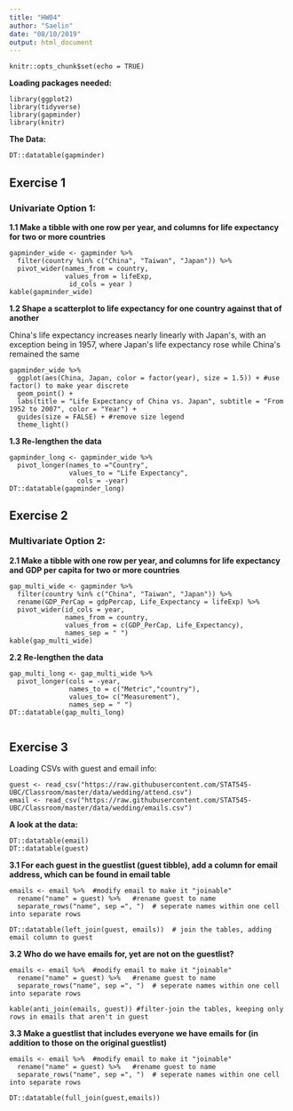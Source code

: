 ```yaml
---
title: "HW04"
author: "Saelin"
date: "08/10/2019"
output: html_document
---
```


```{r setup, include=FALSE}
knitr::opts_chunk$set(echo = TRUE)
```

**Loading packages needed:**
```{r, warning = F, message = F}
library(ggplot2)
library(tidyverse)
library(gapminder)
library(knitr)
```

**The Data:**
```{r}
DT::datatable(gapminder)
```



## Exercise 1

### Univariate Option 1:


**1.1 Make a tibble with one row per year, and columns for life expectancy for two or more countries**

```{r}
gapminder_wide <- gapminder %>%
  filter(country %in% c("China", "Taiwan", "Japan")) %>%
  pivot_wider(names_from = country,
              values_from = lifeExp,
               id_cols = year )
kable(gapminder_wide)
```




**1.2 Shape a scatterplot to life expectancy for one country against that of another**

China's life expectancy increases nearly linearly with Japan's, with an exception being in 1957, where Japan's life expectancy rose while China's remained the same
```{r}
gapminder_wide %>%
  ggplot(aes(China, Japan, color = factor(year), size = 1.5)) + #use factor() to make year discrete 
  geom_point() +
  labs(title = "Life Expectancy of China vs. Japan", subtitle = "From 1952 to 2007", color = "Year") +
  guides(size = FALSE) + #remove size legend
  theme_light()
```



**1.3 Re-lengthen the data**
```{r}
gapminder_long <- gapminder_wide %>%
  pivot_longer(names_to ="Country",
               values_to = "Life Expectancy", 
                 cols = -year) 
DT::datatable(gapminder_long)
```





## Exercise 2

### Multivariate Option 2:

**2.1 Make a tibble with one row per year, and columns for life expectancy and GDP per capita for two or more countries**
```{r}
gap_multi_wide <- gapminder %>%
  filter(country %in% c("China", "Taiwan", "Japan")) %>%
  rename(GDP_PerCap = gdpPercap, Life_Expectancy = lifeExp) %>%
  pivot_wider(id_cols = year,
              names_from = country,
              values_from = c(GDP_PerCap, Life_Expectancy), 
              names_sep = " ")
kable(gap_multi_wide)
```




**2.2 Re-lengthen the data**
```{r}
gap_multi_long <- gap_multi_wide %>%
  pivot_longer(cols = -year,
               names_to = c("Metric","country"), 
               values_to= c("Measurement"),
               names_sep = " ")
DT::datatable(gap_multi_long)
  
```







## Exercise 3

Loading CSVs with guest and email info:
```{r, warning = F, message = F}
guest <- read_csv("https://raw.githubusercontent.com/STAT545-UBC/Classroom/master/data/wedding/attend.csv")
email <- read_csv("https://raw.githubusercontent.com/STAT545-UBC/Classroom/master/data/wedding/emails.csv")

```

**A look at the data:**
```{r, message = F}
DT::datatable(email)
DT::datatable(guest)
```


**3.1 For each guest in the guestlist (guest tibble), add a column for email address, which can be found in email table**

```{r, message = F }
emails <- email %>%  #modify email to make it "joinable"
  rename("name" = guest) %>%   #rename guest to name 
  separate_rows("name", sep =", ")  # seperate names within one cell into separate rows

DT::datatable(left_join(guest, emails))  # join the tables, adding email column to guest

```




**3.2 Who do we have emails for, yet are not on the guestlist?**

```{r, message = F}
emails <- email %>%  #modify email to make it "joinable"
  rename("name" = guest) %>%   #rename guest to name 
  separate_rows("name", sep =", ")  # seperate names within one cell into separate rows

kable(anti_join(emails, guest)) #filter-join the tables, keeping only rows in emails that aren't in guest

```





**3.3 Make a guestlist that includes everyone we have emails for (in addition to those on the original guestlist)**
```{r, message = F}
emails <- email %>%  #modify email to make it "joinable"
  rename("name" = guest) %>%   #rename guest to name 
  separate_rows("name", sep =", ")  # seperate names within one cell into separate rows

DT::datatable(full_join(guest,emails))


```



